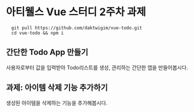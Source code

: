 # 아티웰스 Vue 스터디 2주차 과제

```
  git pull https://github.com/daktwigim/vue-todo.git
  cd vue-todo && npm i
```

## 간단한 Todo App 만들기

사용자로부터 값을 입력받아 Todo리스트를 생성, 관리하는 간단한 앱을 만들어봅시다.

## 과제: 아이템 삭제 기능 추가하기

생성된 아이템을 삭제하는 기능을 추가해봅시다.
